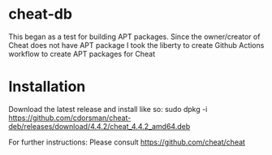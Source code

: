 # cheat-db
This began as a test for building APT packages. Since the owner/creator of Cheat does not have APT package I took the liberty to create Github Actions workflow to create APT packages for Cheat

# Installation
Download the latest release and install like so:
  sudo dpkg -i https://github.com/cdorsman/cheat-deb/releases/download/4.4.2/cheat_4.4.2_amd64.deb

For further instructions: Please consult https://github.com/cheat/cheat

